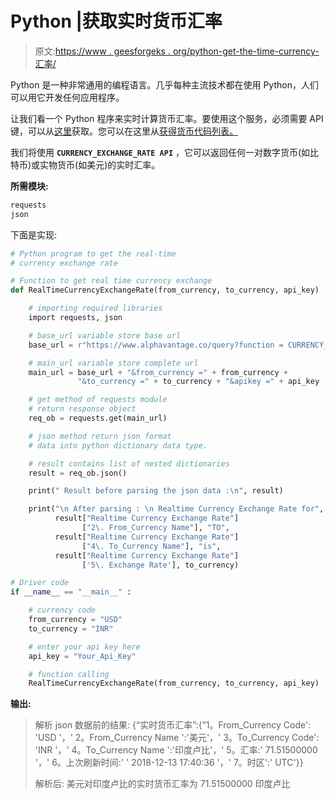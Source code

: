 # Python |获取实时货币汇率

> 原文:[https://www . geesforgeks . org/python-get-the-time-currency-汇率/](https://www.geeksforgeeks.org/python-get-the-real-time-currency-exchange-rate/)

Python 是一种非常通用的编程语言。几乎每种主流技术都在使用 Python，人们可以用它开发任何应用程序。

让我们看一个 Python 程序来实时计算货币汇率。要使用这个服务，必须需要 API 键，可以从[这里](https://www.alphavantage.co/support/#api-key)获取。您可以在这里从[获得货币代码列表。](https://simple.wikipedia.org/wiki/ISO_4217#Official_codes)

我们将使用 **`CURRENCY_EXCHANGE_RATE API`** ，它可以返回任何一对数字货币(如比特币)或实物货币(如美元)的实时汇率。

**所需模块:**

```py
requests
json

```

下面是实现:

```py
# Python program to get the real-time
# currency exchange rate

# Function to get real time currency exchange 
def RealTimeCurrencyExchangeRate(from_currency, to_currency, api_key) :

    # importing required libraries
    import requests, json

    # base_url variable store base url 
    base_url = r"https://www.alphavantage.co/query?function = CURRENCY_EXCHANGE_RATE"

    # main_url variable store complete url
    main_url = base_url + "&from_currency =" + from_currency + 
               "&to_currency =" + to_currency + "&apikey =" + api_key

    # get method of requests module 
    # return response object 
    req_ob = requests.get(main_url)

    # json method return json format
    # data into python dictionary data type.

    # result contains list of nested dictionaries
    result = req_ob.json()

    print(" Result before parsing the json data :\n", result)

    print("\n After parsing : \n Realtime Currency Exchange Rate for",
          result["Realtime Currency Exchange Rate"]
                ["2\. From_Currency Name"], "TO",
          result["Realtime Currency Exchange Rate"]
                ["4\. To_Currency Name"], "is",
          result["Realtime Currency Exchange Rate"]
                ['5\. Exchange Rate'], to_currency)

# Driver code
if __name__ == "__main__" :

    # currency code
    from_currency = "USD"
    to_currency = "INR"

    # enter your api key here 
    api_key = "Your_Api_Key"

    # function calling
    RealTimeCurrencyExchangeRate(from_currency, to_currency, api_key)
```

**输出:**

> 解析 json 数据前的结果:
> {“实时货币汇率”:{“1。From_Currency Code': 'USD '，' 2。From_Currency Name ':'美元'，' 3。To_Currency Code': 'INR '，' 4。To_Currency Name ':'印度卢比'，' 5。汇率:' 71.51500000 '，' 6。上次刷新时间:' ' 2018-12-13 17:40:36 '，' 7。时区':' UTC'}}
> 
> 解析后:
> 美元对印度卢比的实时货币汇率为 71.51500000 印度卢比
